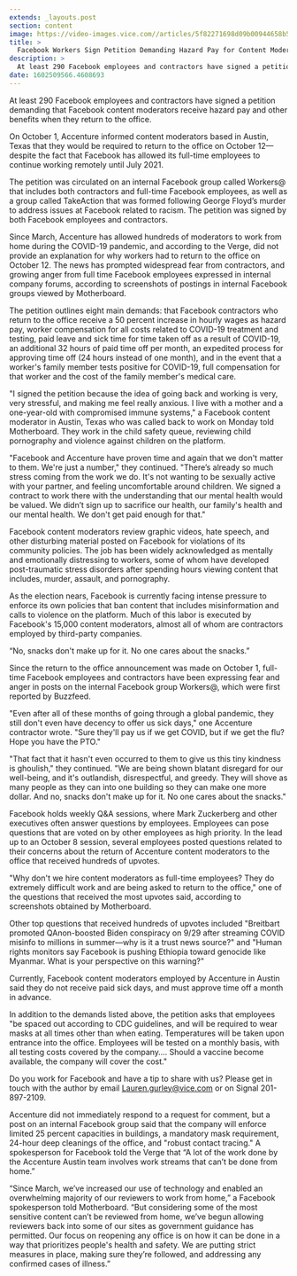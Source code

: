 ```yaml
--- 
extends: _layouts.post 
section: content 
image: https://video-images.vice.com//articles/5f82271698d09b00944658b5/lede/1602365755466-gettyimages-1142321813.jpeg?image-resize-opts=Y3JvcD0xeHc6MC44NDM4NzA1NTI5MzYxMzM4eGg7Y2VudGVyLGNlbnRlciZyZXNpemU9MTIwMDoqJnJlc2l6ZT0xMjAwOio 
title: > 
  Facebook Workers Sign Petition Demanding Hazard Pay for Content Moderators Who Have to Go Back to the Office 
description: > 
  At least 290 Facebook employees and contractors have signed a petition demanding that Facebook content moderators receive hazard pay and other benefits when they return to the office.The news has prompted widespread fear from contractors, and growing anger from full time Facebook employees expressed in internal company forums, according to screenshots of postings in internal Facebook groups viewed by Motherboard.Facebook content moderators review graphic videos, hate speech, and other disturbing material posted on Facebook for violations of its community policies.Much of this labor is executed by Facebook's 15,000 content moderators, almost all of whom are contractors employed by third-party companies.Currently, Facebook content moderators employed by Accenture in Austin said they do not receive paid sick days, and must approve time off a month in advance. 
date: 1602509566.4608693 
--- 
```

At least 290 Facebook employees and contractors have signed a petition demanding that Facebook content moderators receive hazard pay and other benefits when they return to the office.

On October 1, Accenture informed content moderators based in Austin, Texas that they would be required to return to the office on October 12—despite the fact that Facebook has allowed its full-time employees to continue working remotely until July 2021.

The petition was circulated on an internal Facebook group called Workers@ that includes both contractors and full-time Facebook employees, as well as a group called TakeAction that was formed following George Floyd’s murder to address issues at Facebook related to racism. The petition was signed by both Facebook employees and contractors.

Since March, Accenture has allowed hundreds of moderators to work from home during the COVID-19 pandemic, and according to the Verge, did not provide an explanation for why workers had to return to the office on October 12. The news has prompted widespread fear from contractors, and growing anger from full time Facebook employees expressed in internal company forums, according to screenshots of postings in internal Facebook groups viewed by Motherboard.

The petition outlines eight main demands: that Facebook contractors who return to the office receive a 50 percent increase in hourly wages as hazard pay, worker compensation for all costs related to COVID-19 treatment and testing, paid leave and sick time for time taken off as a result of COVID-19, an additional 32 hours of paid time off per month, an expedited process for approving time off (24 hours instead of one month), and in the event that a worker's family member tests positive for COVID-19, full compensation for that worker and the cost of the family member's medical care.

"I signed the petition because the idea of going back and working is very, very stressful, and making me feel really anxious. I live with a mother and a one-year-old with compromised immune systems," a Facebook content moderator in Austin, Texas who was called back to work on Monday told Motherboard. They work in the child safety queue, reviewing child pornography and violence against children on the platform.

"Facebook and Accenture have proven time and again that we don't matter to them. We're just a number," they continued. "There’s already so much stress coming from the work we do. It's not wanting to be sexually active with your partner, and feeling uncomfortable around children. We signed a contract to work there with the understanding that our mental health would be valued. We didn’t sign up to sacrifice our health, our family's health and our mental health. We don't get paid enough for that."

Facebook content moderators review graphic videos, hate speech, and other disturbing material posted on Facebook for violations of its community policies. The job has been widely acknowledged as mentally and emotionally distressing to workers, some of whom have developed post-traumatic stress disorders after spending hours viewing content that includes, murder, assault, and pornography.

As the election nears, Facebook is currently facing intense pressure to enforce its own policies that ban content that includes misinformation and calls to violence on the platform. Much of this labor is executed by Facebook's 15,000 content moderators, almost all of whom are contractors employed by third-party companies.

“No, snacks don't make up for it. No one cares about the snacks.”

Since the return to the office announcement was made on October 1, full-time Facebook employees and contractors have been expressing fear and anger in posts on the internal Facebook group Workers@, which were first reported by Buzzfeed.

"Even after all of these months of going through a global pandemic, they still don't even have decency to offer us sick days," one Accenture contractor wrote. "Sure they'll pay us if we get COVID, but if we get the flu? Hope you have the PTO."

"That fact that it hasn't even occurred to them to give us this tiny kindness is ghoulish," they continued. "We are being shown blatant disregard for our well-being, and it's outlandish, disrespectful, and greedy. They will shove as many people as they can into one building so they can make one more dollar. And no, snacks don't make up for it. No one cares about the snacks."

Facebook holds weekly Q&A sessions, where Mark Zuckerberg and other executives often answer questions by employees. Employees can pose questions that are voted on by other employees as high priority. In the lead up to an October 8 session, several employees posted questions related to their concerns about the return of Accenture content moderators to the office that received hundreds of upvotes.

"Why don't we hire content moderators as full-time employees? They do extremely difficult work and are being asked to return to the office," one of the questions that received the most upvotes said, according to screenshots obtained by Motherboard.

Other top questions that received hundreds of upvotes included "Breitbart promoted QAnon-boosted Biden conspiracy on 9/29 after streaming COVID misinfo to millions in summer—why is it a trust news source?" and "Human rights monitors say Facebook is pushing Ethiopia toward genocide like Myanmar. What is your perspective on this warning?"

Currently, Facebook content moderators employed by Accenture in Austin said they do not receive paid sick days, and must approve time off a month in advance.

In addition to the demands listed above, the petition asks that employees "be spaced out according to CDC guidelines, and will be required to wear masks at all times other than when eating. Temperatures will be taken upon entrance into the office. Employees will be tested on a monthly basis, with all testing costs covered by the company…. Should a vaccine become available, the company will cover the cost."

Do you work for Facebook and have a tip to share with us? Please get in touch with the author by email Lauren.gurley@vice.com or on Signal 201-897-2109.

Accenture did not immediately respond to a request for comment, but a post on an internal Facebook group said that the company will enforce limited 25 percent capacities in buildings, a mandatory mask requirement, 24-hour deep cleanings of the office, and "robust contact tracing." A spokesperson for Facebook told the Verge that “A lot of the work done by the Accenture Austin team involves work streams that can’t be done from home.”

“Since March, we’ve increased our use of technology and enabled an overwhelming majority of our reviewers to work from home,” a Facebook spokesperson told Motherboard. “But considering some of the most sensitive content can’t be reviewed from home, we’ve begun allowing reviewers back into some of our sites as government guidance has permitted. Our focus on reopening any office is on how it can be done in a way that prioritizes people's health and safety. We are putting strict measures in place, making sure they’re followed, and addressing any confirmed cases of illness.”